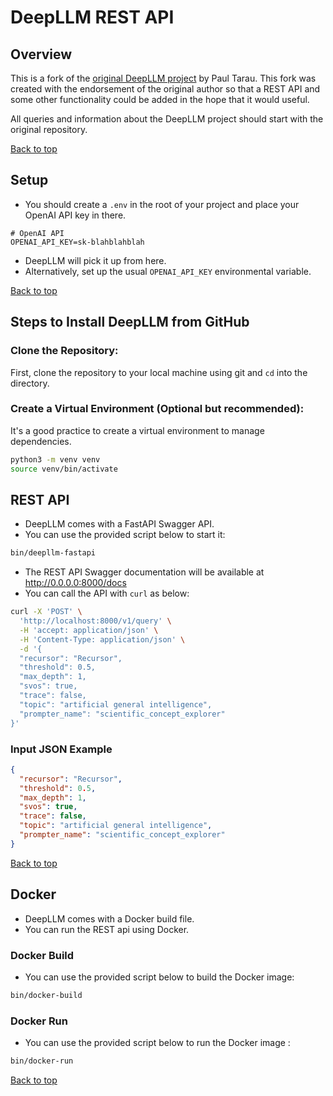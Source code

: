 # DeepLLM REST API

## Overview

This is a fork of the [original DeepLLM project](https://github.com/ptarau/recursors) by Paul Tarau.
This fork was created with the endorsement of the original author so that a REST API and some other functionality could be added in the hope that it would useful.

All queries and information about the DeepLLM project should start with the original repository.

[Back to top](#table-of-contents)

## Setup

- You should create a `.env` in the root of your project and place your OpenAI API key in there.

```
# OpenAI API
OPENAI_API_KEY=sk-blahblahblah
```
- DeepLLM will pick it up from here.
- Alternatively, set up the usual `OPENAI_API_KEY` environmental variable.

[Back to top](#table-of-contents)

## Steps to Install DeepLLM from GitHub

### Clone the Repository:

First, clone the repository to your local machine using git and `cd` into the directory.

### Create a Virtual Environment (Optional but recommended):

It's a good practice to create a virtual environment to manage dependencies.

```bash
python3 -m venv venv
source venv/bin/activate
```

## REST API

- DeepLLM comes with a FastAPI Swagger API.
- You can use the provided script below to start it:

```bash
bin/deepllm-fastapi
```

- The REST API Swagger documentation will be available at http://0.0.0.0:8000/docs
- You can call the API with `curl` as below:

```bash
curl -X 'POST' \
  'http://localhost:8000/v1/query' \
  -H 'accept: application/json' \
  -H 'Content-Type: application/json' \
  -d '{
  "recursor": "Recursor",
  "threshold": 0.5,
  "max_depth": 1,
  "svos": true,
  "trace": false,
  "topic": "artificial general intelligence",
  "prompter_name": "scientific_concept_explorer"
}'
```

### Input JSON Example

```json
{
  "recursor": "Recursor",
  "threshold": 0.5,
  "max_depth": 1,
  "svos": true,
  "trace": false,
  "topic": "artificial general intelligence",
  "prompter_name": "scientific_concept_explorer"
}
```

[Back to top](#table-of-contents)

## Docker

- DeepLLM comes with a Docker build file.
- You can run the REST api using Docker.

### Docker Build

- You can use the provided script below to build the Docker image:

```bash
bin/docker-build
```

### Docker Run

- You can use the provided script below to run the Docker image :

```bash
bin/docker-run
```

[Back to top](#table-of-contents)

